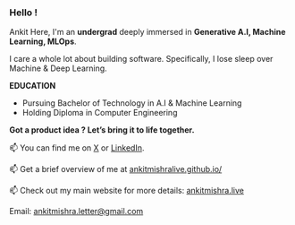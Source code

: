 ### Hello !

Ankit Here, I'm an **undergrad**  deeply immersed in  **Generative A.I, Machine Learning, MLOps**. 

I care a whole lot about building software. Specifically, I lose sleep over Machine & Deep Learning.





**EDUCATION**

* Pursuing Bachelor of Technology in A.I & Machine Learning 
* Holding Diploma in Computer Engineering


**Got a product idea ? Let’s bring it to life together.**


📫  You can find me on [X](https://twitter.com/ankitmishralive/) or [LinkedIn](https://www.linkedin.com/in/ankitmishralive/).

📫 Get a brief overview of me at  [ankitmishralive.github.io/](https://ankitmishralive.github.io)

📫 Check out my main website for more details: [ankitmishra.live](https://www.ankitmishra.live/) 

Email: [ankitmishra.letter@gmail.com](mailto:ankitmishra.letter@gmail.com)


